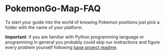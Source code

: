 # PokemonGo-Map-FAQ
To start your guide into the world of knowing Pokemon positions just pick a folder with the name of your platform.

**Important**: if you are familiar with Python programming language or programming in general you probably could skip our instractions and figure every problem yourself following [base project readme](https://github.com/AHAAAAAAA/PokemonGo-Map/blob/master/README.md).
